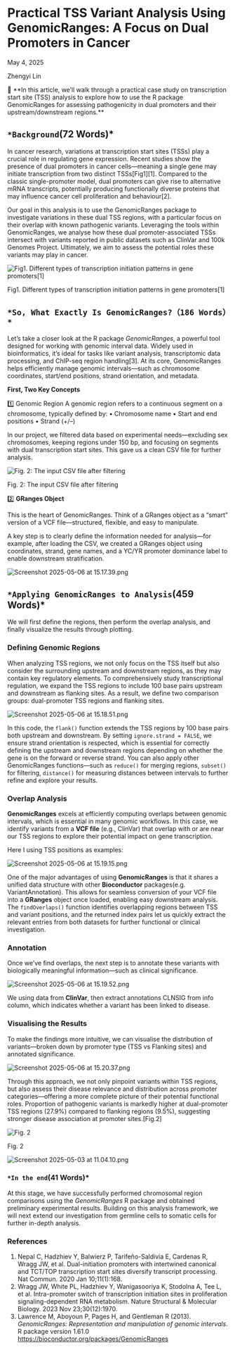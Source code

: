 # Practical TSS Variant Analysis Using GenomicRanges: A Focus on Dual Promoters in Cancer

May 4, 2025

Zhengyi Lin

<aside>
🔖 **In this article, we’ll walk through a practical case study on transcription start site (TSS) analysis to explore how to use the R package GenomicRanges for assessing pathogenicity in dual promoters and their upstream/downstream regions.**

</aside>

## `*Background`(72 Words)*

In cancer research, variations at transcription start sites (TSSs) play a crucial role in regulating gene expression. Recent studies show the presence of dual promoters in cancer cells—meaning a single gene may initiate transcription from two distinct TSSs[Fig1][1]. Compared to the classic single-promoter model, dual promoters can give rise to alternative mRNA transcripts, potentially producing functionally diverse proteins that may influence cancer cell proliferation and behaviour[2].

Our goal in this analysis is to use the GenomicRanges package to investigate variations in these dual TSS regions, with a particular focus on their overlap with known pathogenic variants. Leveraging the tools within GenomicRanges, we analyse how these dual promoter-associated TSSs intersect with variants reported in public datasets such as ClinVar and 100k Genomes Project. Ultimately, we aim to assess the potential roles these variants may play in cancer.

![Fig1. Different types of transcription initiation patterns in gene promoters[1]](Practical%20TSS%20Variant%20Analysis%20Using%20GenomicRanges%201e836f2bf90a80b89430fc6548ed29f2/Screenshot_2025-05-03_at_07.59.51.png)

Fig1. Different types of transcription initiation patterns in gene promoters[1]

## `*So, What Exactly Is GenomicRanges?（186 Words）*`

Let’s take a closer look at the R package *GenomicRanges*, a powerful tool designed for working with genomic interval data. Widely used in bioinformatics, it’s ideal for tasks like variant analysis, transcriptomic data processing, and ChIP-seq region handling[3].
At its core, GenomicRanges helps efficiently manage genomic intervals—such as chromosome coordinates, start/end positions, strand orientation, and metadata.

**First, Two Key Concepts**

1️⃣ Genomic Region
A genomic region refers to a continuous segment on a chromosome, typically defined by:
• Chromosome name
• Start and end positions
• Strand (+/–)

In our project, we filtered data based on experimental needs—excluding sex chromosomes, keeping regions under 150 bp, and focusing on segments with dual transcription start sites. This gave us a clean CSV file for further analysis.

![Fig. 2: The input CSV file after filtering](Practical%20TSS%20Variant%20Analysis%20Using%20GenomicRanges%201e836f2bf90a80b89430fc6548ed29f2/Screenshot_2025-05-02_at_16.54.23.png)

Fig. 2: The input CSV file after filtering

2️⃣ **GRanges Object**

This is the heart of GenomicRanges. Think of a GRanges object as a “smart” version of a VCF file—structured, flexible, and easy to manipulate.

A key step is to clearly define the information needed for analysis—for example, after loading the CSV, we created a GRanges object using coordinates, strand, gene names, and a YC/YR promoter dominance label to enable downstream stratification.

![Screenshot 2025-05-06 at 15.17.39.png](Practical%20TSS%20Variant%20Analysis%20Using%20GenomicRanges%201e836f2bf90a80b89430fc6548ed29f2/9b39c24b-6122-4ca8-a97d-373aa840e977.png)

## **`*Applying GenomicRanges to Analysis`**(459 Words)*

We will first define the regions, then perform the overlap analysis, and finally visualize the results through plotting.

### **Defining Genomic Regions**

When analyzing TSS regions, we not only focus on the TSS itself but also consider the surrounding upstream and downstream regions, as they may contain key regulatory elements. To comprehensively study transcriptional regulation, we expand the TSS regions to include 100 base pairs upstream and downstream as flanking sites. As a result, we define two comparison groups: dual-promoter TSS regions and flanking sites.

![Screenshot 2025-05-06 at 15.18.51.png](Practical%20TSS%20Variant%20Analysis%20Using%20GenomicRanges%201e836f2bf90a80b89430fc6548ed29f2/Screenshot_2025-05-06_at_15.18.51.png)

In this code, the `flank()` function extends the TSS regions by 100 base pairs both upstream and downstream. By setting `ignore.strand = FALSE`, we ensure strand orientation is respected, which is essential for correctly defining the upstream and downstream regions depending on whether the gene is on the forward or reverse strand.
You can also apply other GenomicRanges functions—such as `reduce()` for merging regions, `subset()` for filtering, `distance()` for measuring distances between intervals to further refine and explore your results.

### **Overlap Analysis**

**GenomicRanges** excels at efficiently computing overlaps between genomic intervals, which is essential in many genomic workflows. In this case, we identify variants from a **VCF file** (e.g., ClinVar) that overlap with or are near our TSS regions to explore their potential impact on gene transcription.

Here I using TSS positions as examples:

![Screenshot 2025-05-06 at 15.19.15.png](Practical%20TSS%20Variant%20Analysis%20Using%20GenomicRanges%201e836f2bf90a80b89430fc6548ed29f2/Screenshot_2025-05-06_at_15.19.15.png)

One of the major advantages of using **GenomicRanges** is that it shares a unified data structure with other **Bioconductor** packages(e.g. VariantAnnotation). This allows for seamless conversion of your VCF file into a **GRanges** object once loaded, enabling easy downstream analysis. The `findOverlaps()` function identifies overlapping regions between TSS and variant positions, and the returned index pairs let us quickly extract the relevant entries from both datasets for further functional or clinical investigation.

### **Annotation**

Once we’ve find overlaps, the next step is to annotate these variants with biologically meaningful information—such as clinical significance. 

![Screenshot 2025-05-06 at 15.19.52.png](Practical%20TSS%20Variant%20Analysis%20Using%20GenomicRanges%201e836f2bf90a80b89430fc6548ed29f2/Screenshot_2025-05-06_at_15.19.52.png)

We using data from **ClinVar**, then extract annotations CLNSIG from info column, which indicates whether a variant has been linked to disease.

### **Visualising the Results**

To make the findings more intuitive, we can visualise the distribution of variants—broken down by promoter type (TSS vs Flanking sites) and annotated significance. 

![Screenshot 2025-05-06 at 15.20.37.png](Practical%20TSS%20Variant%20Analysis%20Using%20GenomicRanges%201e836f2bf90a80b89430fc6548ed29f2/Screenshot_2025-05-06_at_15.20.37.png)

Through this approach, we not only pinpoint variants within TSS regions, but also assess their disease relevance and distribution across promoter categories—offering a more complete picture of their potential functional roles. Proportion of pathogenic variants is markedly higher at dual-promoter TSS regions (27.9%) compared to flanking regions (9.5%), suggesting stronger disease association at promoter sites.[Fig.2]

![Fig. 2](Practical%20TSS%20Variant%20Analysis%20Using%20GenomicRanges%201e836f2bf90a80b89430fc6548ed29f2/Screenshot_2025-05-03_at_11.04.17.png)

Fig. 2

![Screenshot 2025-05-03 at 11.04.10.png](Practical%20TSS%20Variant%20Analysis%20Using%20GenomicRanges%201e836f2bf90a80b89430fc6548ed29f2/Screenshot_2025-05-03_at_11.04.10.png)

### `*In the end`(41 Words)*

At this stage, we have successfully performed chromosomal region comparisons using the *GenomicRanges* R package and obtained preliminary experimental results. Building on this analysis framework, we will next extend our investigation from germline cells to somatic cells for further in-depth analysis.

### References

1. Nepal C, Hadzhiev Y, Balwierz P, Tarifeño-Saldivia E, Cardenas R, Wragg JW, et al. Dual-initiation promoters with intertwined canonical and TCT/TOP transcription start sites diversify transcript processing. Nat Commun. 2020 Jan 10;11(1):168.
2. Wragg JW, White PL, Hadzhiev Y, Wanigasooriya K, Stodolna A, Tee L, et al. Intra-promoter switch of transcription initiation sites in proliferation signaling-dependent RNA metabolism. Nature Structural & Molecular Biology. 2023 Nov 23;30(12):1970.
3. Lawrence M, Aboyoun P, Pages H, and Gentleman R (2013). *GenomicRanges: Representation and manipulation of genomic intervals*. R package version 1.61.0 https://bioconductor.org/packages/GenomicRanges
